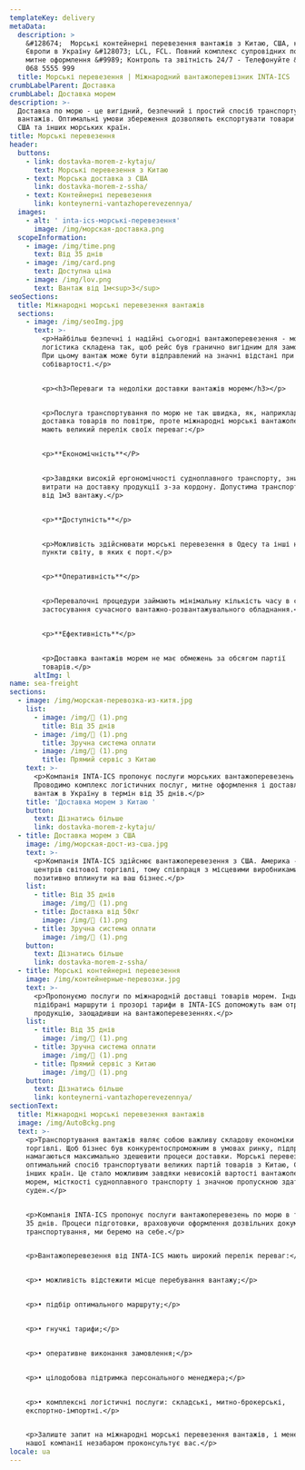 ```yaml
---
templateKey: delivery
metaData:
  description: >
    &#128674;  Морські контейнерні перевезення вантажів з Китаю, США, країн
    Європи в Україну &#128073; LCL, FCL. Повний комплекс супровідних послуг,
    митне оформлення &#9989; Контроль та звітність 24/7 - Телефонуйте &#9742;
    068 5555 999
  title: Морські перевезення | Міжнародний вантажоперевізник INTA-ICS
crumbLabelParent: Доставка
crumbLabel: Доставка морем
description: >-
  Доставка по морю - це вигідний, безпечний і простий спосіб транспортування
  вантажів. Оптимальні умови збереження дозволяють експортувати товари з Китаю,
  США та інших морських країн.
title: Морські перевезення
header:
  buttons:
    - link: dostavka-morem-z-kytaju/
      text: Морські перевезення з Китаю
    - text: Морська доставка з США
      link: dostavka-morem-z-ssha/
    - text: Контейнерні перевезення
      link: konteynerni-vantazhoperevezennya/
  images:
    - alt: ' inta-ics-морські-перевезення'
      image: /img/морская-доставка.png
  scopeInformation:
    - image: /img/time.png
      text: Від 35 днів
    - image: /img/card.png
      text: Доступна ціна
    - image: /img/lov.png
      text: Вантаж від 1м<sup>3</sup>
seoSections:
  title: Міжнародні морські перевезення вантажів
  sections:
    - image: /img/seoImg.jpg
      text: >-
        <p>Найбільш безпечні і надійні сьогодні вантажоперевезення - морські. Їх
        логістика складена так, щоб рейс був гранично вигідним для замовників.
        При цьому вантаж може бути відправлений на значні відстані при невисокій
        собівартості.</p>


        <p><h3>Переваги та недоліки доставки вантажів морем</h3></p>


        <p>Послуга транспортування по морю не так швидка, як, наприклад,
        доставка товарів по повітрю, проте міжнародні морські вантажоперевезення
        мають великий перелік своїх переваг:</p>


        <p>**Економічність**</P>


        <p>Завдяки високій ергономічності судноплавного транспорту, знижуються
        витрати на доставку продукції з-за кордону. Допустима транспортування
        від 1м3 вантажу.</p>


        <p>**Доступність**</p>


        <p>Можливість здійснювати морські перевезення в Одесу та інші населені
        пункти світу, в яких є порт.</p>


        <p>**Оперативність**</p>


        <p>Перевалочні процедури займають мінімальну кількість часу в силу
        застосування сучасного вантажно-розвантажувального обладнання.</p>


        <p>**Ефективність**</p>


        <p>Доставка вантажів морем не має обмежень за обсягом партії
        товарів.</p>
      altImg: l
name: sea-freight
sections:
  - image: /img/морская-перевозка-из-китя.jpg
    list:
      - image: /img/ (1).png
        title: Від 35 днів
      - image: /img/ (1).png
        title: Зручна система оплати
      - image: /img/ (1).png
        title: Прямий сервіс з Китаю
    text: >-
      <p>Компанія INTA-ICS пропонує послуги морських вантажоперевезень з Китаю.
      Проводимо комплекс логістичних послуг, митне оформлення і доставляємо
      вантаж в Україну в термін від 35 днів.</p>
    title: 'Доставка морем з Китаю '
    button:
      text: Дізнатись більше
      link: dostavka-morem-z-kytaju/
  - title: Доставка морем з США
    image: /img/морская-дост-из-сша.jpg
    text: >-
      <p>Компанія INTA-ICS здійснює вантажоперевезення з США. Америка - один з
      центрів світової торгівлі, тому співпраця з місцевими виробниками може
      позитивно вплинути на ваш бізнес.</p>
    list:
      - title: Від 35 днів
        image: /img/ (1).png
      - title: Доставка від 50кг
        image: /img/ (1).png
      - title: Зручна система оплати
        image: /img/ (1).png
    button:
      text: Дізнатись більше
      link: dostavka-morem-z-ssha/
  - title: Морські контейнерні перевезення
    image: /img/контейнерные-перевозки.jpg
    text: >-
      <p>Пропонуємо послуги по міжнародній доставці товарів морем. Індивідуально
      підібрані маршрути і прозорі тарифи в INTA-ICS допоможуть вам отримати
      продукцію, заощадивши на вантажоперевезеннях.</p>
    list:
      - title: Від 35 днів
        image: /img/ (1).png
      - title: Зручна система оплати
        image: /img/ (1).png
      - title: Прямий сервіс з Китаю
        image: /img/ (1).png
    button:
      text: Дізнатись більше
      link: konteynerni-vantazhoperevezennya/
sectionText:
  title: Міжнародні морські перевезення вантажів
  image: /img/AutoBckg.png
  text: >-
    <p>Транспортування вантажів являє собою важливу складову економіки і
    торгівлі. Щоб бізнес був конкурентоспроможним в умовах ринку, підприємці
    намагаються максимально здешевити процеси доставки. Морські перевезення
    оптимальний спосіб транспортувати великих партій товарів з Китаю, США та
    інших країн. Це стало можливим завдяки невисокій вартості вантажоперевезень
    морем, місткості судноплавного транспорту і значною пропускною здатністю
    суден.</p>


    <p>Компанія INTA-ICS пропонує послуги вантажоперевезень по морю в термін від
    35 днів. Процеси підготовки, враховуючи оформлення дозвільних документів і
    транспортування, ми беремо на себе.</p>


    <p>Вантажоперевезення від INTA-ICS мають широкий перелік переваг:</p>


    <p>• можливість відстежити місце перебування вантажу;</p>


    <p>• підбір оптимального маршруту;</p>


    <p>• гнучкі тарифи;</p>


    <p>• оперативне виконання замовлення;</p>


    <p>• цілодобова підтримка персонального менеджера;</p>


    <p>• комплексні логістичні послуги: складські, митно-брокерські,
    експортно-імпортні.</p>


    <p>Залиште запит на міжнародні морські перевезення вантажів, і менеджер
    нашої компанії незабаром проконсультує вас.</p>
locale: ua
---
```

